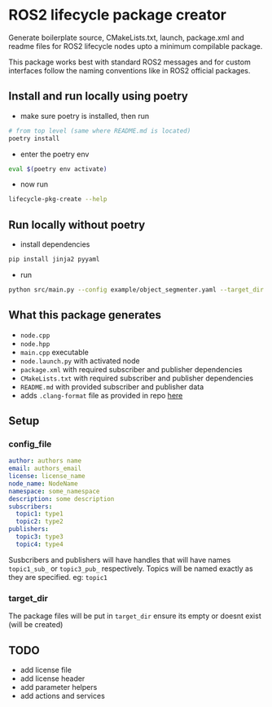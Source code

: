 # ROS2 lifecycle package creator

Generate boilerplate source, CMakeLists.txt, launch, package.xml and readme files for ROS2 lifecycle nodes upto a minimum compilable package.

This package works best with standard ROS2 messages and for custom interfaces follow the naming conventions like in ROS2 official packages.

## Install and run locally using poetry

- make sure poetry is installed, then run
```bash
# from top level (same where README.md is located)
poetry install
```
- enter the poetry env
```bash
eval $(poetry env activate)
```
- now run
```bash
lifecycle-pkg-create --help
```

## Run locally without poetry

- install dependencies
```bash
pip install jinja2 pyyaml
```
- run
```bash
python src/main.py --config example/object_segmenter.yaml --target_dir /path/to/ros2_ws/src/example_pkg
```

## What this package generates
- `node.cpp`
- `node.hpp`
- `main.cpp` executable
- `node.launch.py` with activated node
- `package.xml` with required subscriber and publisher dependencies
- `CMakeLists.txt` with required subscriber and publisher dependencies
- `README.md` with provided subscriber and publisher data
- adds `.clang-format` file as provided in repo [here](https://github.com/ament/ament_lint/blob/rolling/ament_clang_format/ament_clang_format/configuration/.clang-format)


## Setup

### config_file

```yaml
author: authors name
email: authors_email
license: license_name
node_name: NodeName
namespace: some_namespace
description: some description
subscribers:
  topic1: type1
  topic2: type2
publishers:
  topic3: type3
  topic4: type4
```

Susbcribers and publishers will have handles that will have names `topic1_sub_` or `topic3_pub_` respectively. 
Topics will be named exactly as they are specified. eg: `topic1`

### target_dir

The package files will be put in `target_dir` ensure its empty or doesnt exist (will be created)

## TODO
- add license file
- add license header
- add parameter helpers
- add actions and services

